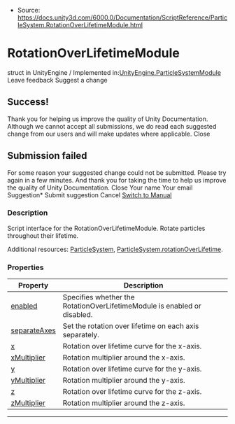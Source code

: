 * Source: https://docs.unity3d.com/6000.0/Documentation/ScriptReference/ParticleSystem.RotationOverLifetimeModule.html

# RotationOverLifetimeModule
struct in UnityEngine
/
Implemented in:[UnityEngine.ParticleSystemModule](https://docs.unity3d.com/6000.0/Documentation/ScriptReference/UnityEngine.ParticleSystemModule.html)
Leave feedback
Suggest a change
## Success!
Thank you for helping us improve the quality of Unity Documentation. Although we cannot accept all submissions, we do read each suggested change from our users and will make updates where applicable.
Close
## Submission failed
For some reason your suggested change could not be submitted. Please <a>try again</a> in a few minutes. And thank you for taking the time to help us improve the quality of Unity Documentation.
Close
Your name Your email Suggestion* Submit suggestion
Cancel
[Switch to Manual](https://docs.unity3d.com/6000.0/Documentation/Manual/class-ParticleSystem.html "Go to ParticleSystem Component in the Manual")
### Description
Script interface for the RotationOverLifetimeModule.
Rotate particles throughout their lifetime.  
  
Additional resources: [ParticleSystem](https://docs.unity3d.com/6000.0/Documentation/ScriptReference/ParticleSystem.html), [ParticleSystem.rotationOverLifetime](https://docs.unity3d.com/6000.0/Documentation/ScriptReference/ParticleSystem-rotationOverLifetime.html).
### Properties
Property | Description  
---|---  
[enabled](https://docs.unity3d.com/6000.0/Documentation/ScriptReference/ParticleSystem.RotationOverLifetimeModule-enabled.html) | Specifies whether the RotationOverLifetimeModule is enabled or disabled.  
[separateAxes](https://docs.unity3d.com/6000.0/Documentation/ScriptReference/ParticleSystem.RotationOverLifetimeModule-separateAxes.html) | Set the rotation over lifetime on each axis separately.  
[x](https://docs.unity3d.com/6000.0/Documentation/ScriptReference/ParticleSystem.RotationOverLifetimeModule-x.html) | Rotation over lifetime curve for the x-axis.  
[xMultiplier](https://docs.unity3d.com/6000.0/Documentation/ScriptReference/ParticleSystem.RotationOverLifetimeModule-xMultiplier.html) | Rotation multiplier around the x-axis.  
[y](https://docs.unity3d.com/6000.0/Documentation/ScriptReference/ParticleSystem.RotationOverLifetimeModule-y.html) | Rotation over lifetime curve for the y-axis.  
[yMultiplier](https://docs.unity3d.com/6000.0/Documentation/ScriptReference/ParticleSystem.RotationOverLifetimeModule-yMultiplier.html) | Rotation multiplier around the y-axis.  
[z](https://docs.unity3d.com/6000.0/Documentation/ScriptReference/ParticleSystem.RotationOverLifetimeModule-z.html) | Rotation over lifetime curve for the z-axis.  
[zMultiplier](https://docs.unity3d.com/6000.0/Documentation/ScriptReference/ParticleSystem.RotationOverLifetimeModule-zMultiplier.html) | Rotation multiplier around the z-axis.  
* * *
